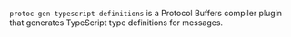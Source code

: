 `protoc-gen-typescript-definitions` is a Protocol Buffers compiler plugin that
generates TypeScript type definitions for messages.
